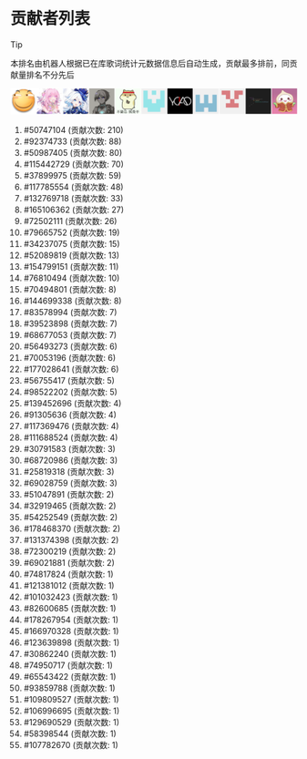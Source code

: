 # 贡献者列表

> [!TIP]
> 本排名由机器人根据已在库歌词统计元数据信息后自动生成，贡献最多排前，同贡献量排名不分先后

![贡献者头像画廊](./CONTRIBUTORS.svg)

1. #50747104 (贡献次数: 210)
2. #92374733 (贡献次数: 88)
3. #50987405 (贡献次数: 80)
4. #115442729 (贡献次数: 70)
5. #37899975 (贡献次数: 59)
6. #117785554 (贡献次数: 48)
7. #132769718 (贡献次数: 33)
8. #165106362 (贡献次数: 27)
9. #72502111 (贡献次数: 26)
10. #79665752 (贡献次数: 19)
11. #34237075 (贡献次数: 15)
12. #52089819 (贡献次数: 13)
13. #154799151 (贡献次数: 11)
14. #76810494 (贡献次数: 10)
15. #70494801 (贡献次数: 8)
16. #144699338 (贡献次数: 8)
17. #83578994 (贡献次数: 7)
18. #39523898 (贡献次数: 7)
19. #68677053 (贡献次数: 7)
20. #56493273 (贡献次数: 6)
21. #70053196 (贡献次数: 6)
22. #177028641 (贡献次数: 6)
23. #56755417 (贡献次数: 5)
24. #98522202 (贡献次数: 5)
25. #139452696 (贡献次数: 4)
26. #91305636 (贡献次数: 4)
27. #117369476 (贡献次数: 4)
28. #111688524 (贡献次数: 4)
29. #30791583 (贡献次数: 3)
30. #68720986 (贡献次数: 3)
31. #25819318 (贡献次数: 3)
32. #69028759 (贡献次数: 3)
33. #51047891 (贡献次数: 2)
34. #32919465 (贡献次数: 2)
35. #54252549 (贡献次数: 2)
36. #178468370 (贡献次数: 2)
37. #131374398 (贡献次数: 2)
38. #72300219 (贡献次数: 2)
39. #69021881 (贡献次数: 2)
40. #74817824 (贡献次数: 1)
41. #121381012 (贡献次数: 1)
42. #101032423 (贡献次数: 1)
43. #82600685 (贡献次数: 1)
44. #178267954 (贡献次数: 1)
45. #166970328 (贡献次数: 1)
46. #123639898 (贡献次数: 1)
47. #30862240 (贡献次数: 1)
48. #74950717 (贡献次数: 1)
49. #65543422 (贡献次数: 1)
50. #93859788 (贡献次数: 1)
51. #109809527 (贡献次数: 1)
52. #106996695 (贡献次数: 1)
53. #129690529 (贡献次数: 1)
54. #58398544 (贡献次数: 1)
55. #107782670 (贡献次数: 1)
